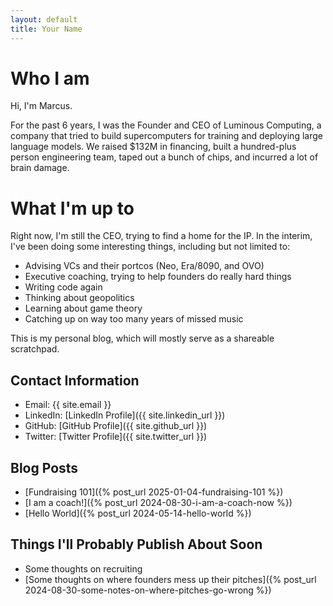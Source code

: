 ```yaml
---
layout: default 
title: Your Name
---
```


# Who I am 
 Hi, I'm Marcus. 
 
For the past 6 years, I was the Founder and CEO of Luminous Computing, a company that tried to build supercomputers for training and deploying large language models. We raised $132M in financing, built a hundred-plus person engineering team, taped out a bunch of chips, and incurred a lot of brain damage.

# What I'm up to 
Right now, I'm still the CEO, trying to find a home for the IP. In the interim, I've been doing some interesting things, including but not limited to:

- Advising VCs and their portcos (Neo, Era/8090, and OVO)
- Executive coaching, trying to help founders do really hard things
- Writing code again
- Thinking about geopolitics
- Learning about game theory
- Catching up on way too many years of missed music 

This is my personal blog, which will mostly serve as a shareable scratchpad. 

## Contact Information
- Email: {{ site.email }}
- LinkedIn: [LinkedIn Profile]({{ site.linkedin_url }})
- GitHub: [GitHub Profile]({{ site.github_url }})
- Twitter: [Twitter Profile]({{ site.twitter_url }})

## Blog Posts
- [Fundraising 101]({% post_url 2025-01-04-fundraising-101 %})
- [I am a coach!]({% post_url 2024-08-30-i-am-a-coach-now %})
- [Hello World]({% post_url 2024-05-14-hello-world %})


## Things I'll Probably Publish About Soon
- Some thoughts on recruiting
- [Some thoughts on where founders mess up their pitches]({% post_url 2024-08-30-some-notes-on-where-pitches-go-wrong %}) 